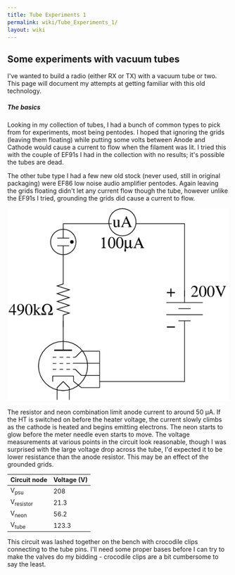 ```yaml
---
title: Tube Experiments 1
permalink: wiki/Tube_Experiments_1/
layout: wiki
---
```


Some experiments with vacuum tubes
----------------------------------

I've wanted to build a radio (either RX or TX) with a vacuum tube or
two. This page will document my attempts at getting familiar with this
old technology.

##### The basics

Looking in my collection of tubes, I had a bunch of common types to pick
from for experiments, most being pentodes. I hoped that ignoring the
grids (leaving them floating) while putting some volts between Anode and
Cathode would cause a current to flow when the filament was lit. I tried
this with the couple of EF91s I had in the collection with no results;
it's possible the tubes are dead.

The other tube type I had a few new old stock (never used, still in
original packaging) were EF86 low noise audio amplifier pentodes. Again
leaving the grids floating didn't let any current flow though the tube,
however unlike the EF91s I tried, grounding the grids did cause a
current to flow.

<img src="Simple-pentode-triode.png" title="Simple grounded grids pentode-diode" alt="Simple grounded grids pentode-diode" width="548" />

The resistor and neon combination limit anode current to around 50 µA.
If the HT is switched on before the heater voltage, the current slowly
climbs as the cathode is heated and begins emitting electrons. The neon
starts to glow before the meter needle even starts to move. The voltage
measurements at various points in the circuit look reasonable, though I
was surprised with the large voltage drop across the tube, I'd expected
it to be lower resistance than the anode resistor. This may be an effect
of the grounded grids.

| Circuit node         | Voltage (V) |
|----------------------|-------------|
| V<sub>psu</sub>      | 208         |
| V<sub>resistor</sub> | 21.3        |
| V<sub>neon</sub>     | 56.2        |
| V<sub>tube</sub>     | 123.3       |

This circuit was lashed together on the bench with crocodile clips
connecting to the tube pins. I'll need some proper bases before I can
try to make the valves do my bidding - crocodile clips are a bit
cumbersome to say the least.
